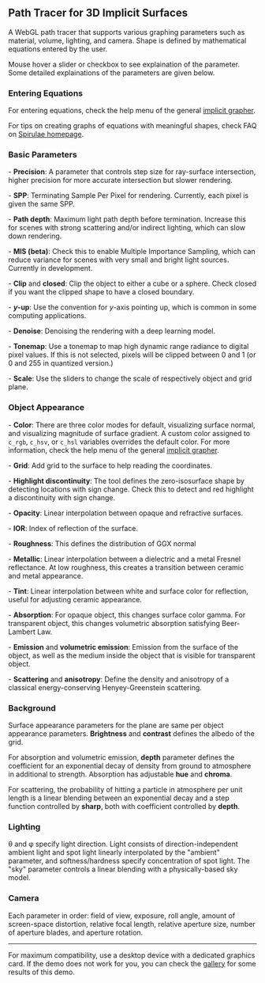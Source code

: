 <h2>Path Tracer for 3D Implicit Surfaces</h2>

<p>A WebGL path tracer that supports various graphing parameters such as material, volume, lighting, and camera. Shape is defined by mathematical equations entered by the user.</p>

<p>Mouse hover a slider or checkbox to see explaination of the parameter. Some detailed explainations of the parameters are given below.</p>

<h3>Entering Equations</h3>

<p>For entering equations, check the help menu of the general <a href="../implicit3/" target="_blank">implicit grapher</a>.</p>

<p>For tips on creating graphs of equations with meaningful shapes, check FAQ on <a href="../" target="_blank">Spirulae homepage</a>.</p>

<h3>Basic Parameters</h3>

<p>- <b>Precision</b>: A parameter that controls step size for ray-surface intersection, higher precision for more accurate intersection but slower rendering.</p>

<p>- <b>SPP</b>: Terminating Sample Per Pixel for rendering. Currently, each pixel is given the same SPP.</p>

<p>- <b>Path depth</b>: Maximum light path depth before termination. Increase this for scenes with strong scattering and/or indirect lighting, which can slow down rendering.</p>

<p>- <b>MIS (beta)</b>: Check this to enable Multiple Importance Sampling, which can reduce variance for scenes with very small and bright light sources. Currently in development.</p>

<p>- <b>Clip</b> and <b>closed</b>: Clip the object to either a cube or a sphere. Check closed if you want the clipped shape to have a closed boundary.</p>

<p>- <b><i>y</i>-up</b>: Use the convention for <i>y</i>-axis pointing up, which is common in some computing applications.</p>

<p>- <b>Denoise</b>: Denoising the rendering with a deep learning model.</p>

<p>- <b>Tonemap</b>: Use a tonemap to map high dynamic range radiance to digital pixel values. If this is not selected, pixels will be clipped between 0 and 1 (or 0 and 255 in quantized version.)<p>

<p>- <b>Scale</b>: Use the sliders to change the scale of respectively object and grid plane.</p>

<h3>Object Appearance</h3>

<p>- <b>Color</b>: There are three color modes for default, visualizing surface normal, and visualizing magnitude of surface gradient. A custom color assigned to <code>c_rgb</code>, <code>c_hsv</code>, or <code>c_hsl</code> variables overrides the default color. For more information, check the help menu of the general <a href="../implicit3/" target="_blank">implicit grapher</a>.</p>

<p>- <b>Grid</b>: Add grid to the surface to help reading the coordinates.</p>

<p>- <b>Highlight discontinuity</b>: The tool defines the zero-isosurface shape by detecting locations with sign change. Check this to detect and red highlight a discontinuity with sign change.</p>

<p>- <b>Opacity</b>: Linear interpolation between opaque and refractive surfaces.</p>

<p>- <b>IOR</b>: Index of reflection of the surface.</p>

<p>- <b>Roughness</b>: This defines the distribution of GGX normal</p>

<p>- <b>Metallic</b>: Linear interpolation between a dielectric and a metal Fresnel reflectance. At low roughness, this creates a transition between ceramic and metal appearance.</P>

<p>- <b>Tint</b>: Linear interpolation between white and surface color for reflection, useful for adjusting ceramic appearance.</b>

<p>- <b>Absorption</b>: For opaque object, this changes surface color gamma. For transparent object, this changes volumetric absorption satisfying Beer-Lambert Law.</p>

<p>- <b>Emission</b> and <b>volumetric emission</b>: Emission from the surface of the object, as well as the medium inside the object that is visible for transparent object.</p>

<p>- <b>Scattering</b> and <b>anisotropy</b>: Define the density and anisotropy of a classical energy-conserving Henyey-Greenstein scattering.</p>

<h3>Background</h3>

<p>Surface appearance parameters for the plane are same per object appearance parameters. <b>Brightness</b> and <b>contrast</b> defines the albedo of the grid.</p>

<p>For absorption and volumetric emission, <b>depth</b> parameter defines the coefficient for an exponential decay of density from ground to atmosphere in additional to strength. Absorption has adjustable <b>hue</b> and <b>chroma</b>.</p>

<p>For scattering, the probability of hitting a particle in atmosphere per unit length is a linear blending between an exponential decay and a step function controlled by <b>sharp</b>, both with coefficient controlled by <b>depth</b>.</p>

<h3>Lighting</h3>

<p>θ and φ specify light direction. Light consists of direction-independent ambient light and spot light linearly interpolated by the "ambient" parameter, and softness/hardness specify concentration of spot light. The "sky" parameter controls a linear blending with a physically-based sky model.</p>

<h3>Camera</h3>

<p>Each parameter in order: field of view, exposure, roll angle, amount of screen-space distortion, relative focal length, relative aperture size, number of aperture blades, and aperture rotation.</p>

<p><hr/></p>

<p>For maximum compatibility, use a desktop device with a dedicated graphics card. If the demo does not work for you, you can check the <a href="https://spirulae.github.io/gallery" target="_blank">gallery</a> for some results of this demo.</p>
